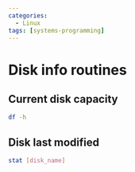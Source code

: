 ```yaml
---
categories:
  - Linux
tags: [systems-programming]
---
```


# Disk info routines

## Current disk capacity

```bash
df -h
```

## Disk last modified

```bash
stat [disk_name]
```
